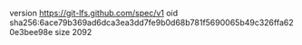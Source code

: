 version https://git-lfs.github.com/spec/v1
oid sha256:6ace79b369ad6dca3ea3dd7fe9b0d68b781f5690065b49c326ffa620e3bee98e
size 2092
